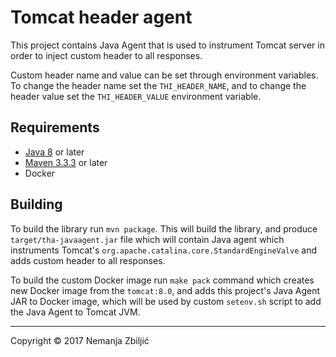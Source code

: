 # Tomcat header agent

This project contains Java Agent that is used to instrument Tomcat server
in order to inject custom header to all responses.

Custom header name and value can be set through environment variables.
To change the header name set the `THI_HEADER_NAME`, and to change the
header value set the `THI_HEADER_VALUE` environment variable.

## Requirements

- [Java 8](http://www.oracle.com/technetwork/java/javase/downloads/index.html) or later
- [Maven 3.3.3](https://maven.apache.org/download.cgi) or later
- Docker

## Building

To build the library run `mvn package`. This will build the library, and
produce `target/tha-javaagent.jar` file which will contain Java agent
which instruments Tomcat's `org.apache.catalina.core.StandardEngineValve`
and adds custom header to all responses.

To build the custom Docker image run `make pack` command which creates
new Docker image from the `tomcat:8.0`, and adds this project's Java Agent
JAR to Docker image, which will be used by custom `setenv.sh` script to
add the Java Agent to Tomcat JVM.


---

Copyright © 2017 Nemanja Zbiljić
